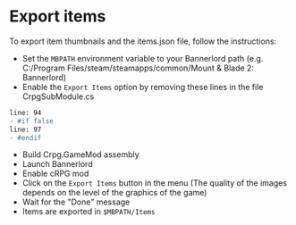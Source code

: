 # Export items

To export item thumbnails and the items.json file, follow the instructions:

- Set the `MBPATH` environment variable to your Bannerlord path (e.g. C:/Program Files/steam/steamapps/common/Mount & Blade 2: Bannerlord)
- Enable the `Export Items` option by removing these lines in the file CrpgSubModule.cs
```diff
line: 94
- #if false
line: 97
- #endif
```
- Build Crpg.GameMod assembly
- Launch Bannerlord
- Enable cRPG mod
- Click on the `Export Items` button in the menu (The quality of the images depends on the level of the graphics of the game)
- Wait for the "Done" message
- Items are exported in `$MBPATH/Items`
